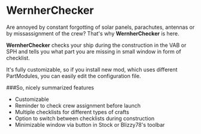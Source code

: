 WernherChecker
==============

Are annoyed by constant forgotting of solar panels, parachutes, antennas or by missassignment of the crew? That's why **WernherChecker** is here.

**WernherChecker** checks your ship during the construction in the VAB or SPH and tells you what part you are missing in small window in form of checklist.

It's fully customizable, so if you install new mod, which uses different PartModules, you can easily edit the configuration file.

###So, nicely summarized features

- Customizable
- Reminder to check crew assignment before launch
- Multiple checklists for different types of crafts
- Option to switch between checklists during construction
- Minimizable window via button in Stock or Blizzy78's toolbar
